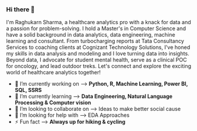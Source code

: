 ### Hi there 👋

I'm Raghukarn Sharma, a healthcare analytics pro with a knack for data and a passion for problem-solving. I hold a Master's in Computer Science and have a solid background in data analytics, data engineering, machine learning and consultant. From turbocharging reports at Tata Consultancy Services to coaching clients at Cognizant Technology Solutions, I've honed my skills in data analysis and modeling and I love turning data into insights.
Beyond data, I advocate for student mental health, serve as a clinical POC for oncology, and lead outdoor treks. Let's connect and explore the exciting world of healthcare analytics together!
 
 - 🔭 I’m currently working on -->  **Python, R, Machine Learning, Power BI, SQL, SSRS**
- 🌱 I’m currently learning -->  **Data Engineering, Natural Language Processing & Computer vision**
- 👯 I’m looking to collaborate on -->  Ideas to make better social cause 
- 🤔 I’m looking for help with -->  EDA Approaches
- ⚡ Fun fact --> **Always up for hiking & cycling**
